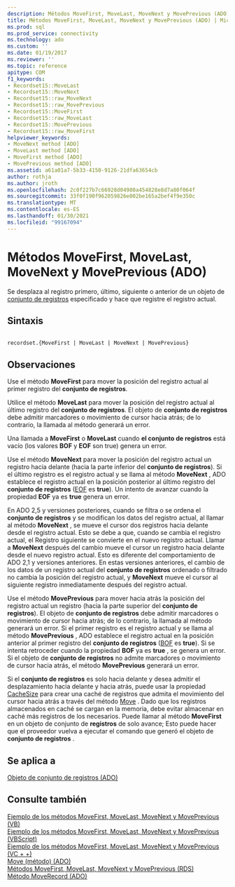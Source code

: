 ```yaml
---
description: Métodos MoveFirst, MoveLast, MoveNext y MovePrevious (ADO)
title: Métodos MoveFirst, MoveLast, MoveNext y MovePrevious (ADO) | Microsoft Docs
ms.prod: sql
ms.prod_service: connectivity
ms.technology: ado
ms.custom: ''
ms.date: 01/19/2017
ms.reviewer: ''
ms.topic: reference
apitype: COM
f1_keywords:
- Recordset15::MoveLast
- Recordset15::MoveNext
- Recordset15::raw_MoveNext
- Recordset15::raw_MovePrevious
- Recordset15::MoveFirst
- Recordset15::raw_MoveLast
- Recordset15::MovePrevious
- Recordset15::raw_MoveFirst
helpviewer_keywords:
- MoveNext method [ADO]
- MoveLast method [ADO]
- MoveFirst method [ADO]
- MovePrevious method [ADO]
ms.assetid: a61a01a7-5b33-4150-9126-21dfa63654cb
author: rothja
ms.author: jroth
ms.openlocfilehash: 2c0f227b7c66928d04980a454828e8d7a80f064f
ms.sourcegitcommit: 33f0f190f962059826e002be165a2bef4f9e350c
ms.translationtype: MT
ms.contentlocale: es-ES
ms.lasthandoff: 01/30/2021
ms.locfileid: "99167094"
---
```

# <a name="movefirst-movelast-movenext-and-moveprevious-methods-ado"></a>Métodos MoveFirst, MoveLast, MoveNext y MovePrevious (ADO)
Se desplaza al registro primero, último, siguiente o anterior de un objeto de [conjunto de registros](./recordset-object-ado.md) especificado y hace que registre el registro actual.  
  
## <a name="syntax"></a>Sintaxis  
  
```  
  
recordset.{MoveFirst | MoveLast | MoveNext | MovePrevious}  
```  
  
## <a name="remarks"></a>Observaciones  
 Use el método **MoveFirst** para mover la posición del registro actual al primer registro del **conjunto de registros**.  
  
 Utilice el método **MoveLast** para mover la posición del registro actual al último registro del **conjunto de registros**. El objeto de **conjunto de registros** debe admitir marcadores o movimiento de cursor hacia atrás; de lo contrario, la llamada al método generará un error.  
  
 Una llamada a **MoveFirst** o **MoveLast** cuando **el conjunto de registros** está vacío (los valores **BOF** y **EOF** son true) genera un error.  
  
 Use el método **MoveNext** para mover la posición del registro actual un registro hacia delante (hacia la parte inferior del **conjunto de registros**). Si el último registro es el registro actual y se llama al método **MoveNext** , ADO establece el registro actual en la posición posterior al último registro del **conjunto de registros** ([EOF](./bof-eof-properties-ado.md) es **true**). Un intento de avanzar cuando la propiedad **EOF** ya es **true** genera un error.  
  
 En ADO 2,5 y versiones posteriores, cuando se filtra o se ordena el **conjunto de registros** y se modifican los datos del registro actual, al llamar al método **MoveNext** , se mueve el cursor dos registros hacia delante desde el registro actual. Esto se debe a que, cuando se cambia el registro actual, el Registro siguiente se convierte en el nuevo registro actual. Llamar a **MoveNext** después del cambio mueve el cursor un registro hacia delante desde el nuevo registro actual. Esto es diferente del comportamiento de ADO 2,1 y versiones anteriores. En estas versiones anteriores, el cambio de los datos de un registro actual del **conjunto de registros** ordenado o filtrado no cambia la posición del registro actual, y **MoveNext** mueve el cursor al siguiente registro inmediatamente después del registro actual.  
  
 Use el método **MovePrevious** para mover hacia atrás la posición del registro actual un registro (hacia la parte superior del **conjunto de registros**). El objeto de **conjunto de registros** debe admitir marcadores o movimiento de cursor hacia atrás; de lo contrario, la llamada al método generará un error. Si el primer registro es el registro actual y se llama al método **MovePrevious** , ADO establece el registro actual en la posición anterior al primer registro del **conjunto de registros** ([BOF](./bof-eof-properties-ado.md) es **true**). Si se intenta retroceder cuando la propiedad **BOF** ya es **true** , se genera un error. Si el objeto de **conjunto de registros** no admite marcadores o movimiento de cursor hacia atrás, el método **MovePrevious** generará un error.  
  
 Si el **conjunto de registros** es solo hacia delante y desea admitir el desplazamiento hacia delante y hacia atrás, puede usar la propiedad [CacheSize](./cachesize-property-ado.md) para crear una caché de registros que admita el movimiento del cursor hacia atrás a través del método [Move](./move-method-ado.md) . Dado que los registros almacenados en caché se cargan en la memoria, debe evitar almacenar en caché más registros de los necesarios. Puede llamar al método **MoveFirst** en un objeto de conjunto de **registros** de solo avance; Esto puede hacer que el proveedor vuelva a ejecutar el comando que generó el objeto de **conjunto de registros** .  
  
## <a name="applies-to"></a>Se aplica a  
 [Objeto de conjunto de registros (ADO)](./recordset-object-ado.md)  
  
## <a name="see-also"></a>Consulte también  
 [Ejemplo de los métodos MoveFirst, MoveLast, MoveNext y MovePrevious (VB)](./movefirst-movelast-movenext-and-moveprevious-methods-example-vb.md)   
 [Ejemplo de los métodos MoveFirst, MoveLast, MoveNext y MovePrevious (VBScript)](./movefirst-movelast-movenext-and-moveprevious-methods-example-vbscript.md)   
 [Ejemplo de los métodos MoveFirst, MoveLast, MoveNext y MovePrevious (VC + +)](./movefirst-movelast-movenext-and-moveprevious-methods-example-vc.md)   
 [Move (método) (ADO)](./move-method-ado.md)   
 [Métodos MoveFirst, MoveLast, MoveNext y MovePrevious (RDS)](../rds-api/movefirst-movelast-movenext-and-moveprevious-methods-rds.md)   
 [Método MoveRecord (ADO)](./moverecord-method-ado.md)
